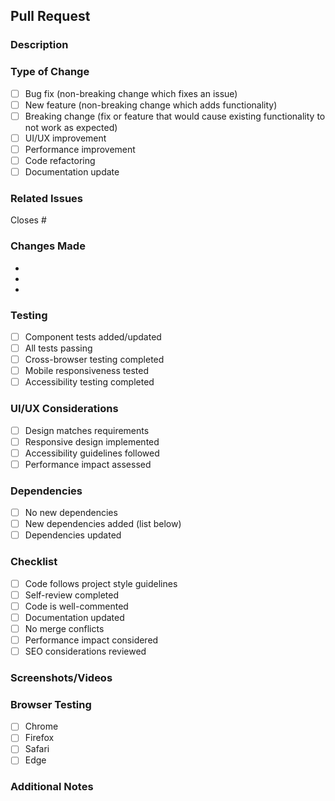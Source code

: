 ## Pull Request

### Description

<!-- Provide a brief description of the changes -->

### Type of Change

- [ ] Bug fix (non-breaking change which fixes an issue)
- [ ] New feature (non-breaking change which adds functionality)
- [ ] Breaking change (fix or feature that would cause existing functionality to not work as expected)
- [ ] UI/UX improvement
- [ ] Performance improvement
- [ ] Code refactoring
- [ ] Documentation update

### Related Issues

<!-- Link to any related issues -->

Closes #

### Changes Made

<!-- List the specific changes made -->

-
-
-

### Testing

- [ ] Component tests added/updated
- [ ] All tests passing
- [ ] Cross-browser testing completed
- [ ] Mobile responsiveness tested
- [ ] Accessibility testing completed

### UI/UX Considerations

- [ ] Design matches requirements
- [ ] Responsive design implemented
- [ ] Accessibility guidelines followed
- [ ] Performance impact assessed

### Dependencies

- [ ] No new dependencies
- [ ] New dependencies added (list below)
- [ ] Dependencies updated

### Checklist

- [ ] Code follows project style guidelines
- [ ] Self-review completed
- [ ] Code is well-commented
- [ ] Documentation updated
- [ ] No merge conflicts
- [ ] Performance impact considered
- [ ] SEO considerations reviewed

### Screenshots/Videos

<!-- Add screenshots or videos to demonstrate the changes -->

### Browser Testing

- [ ] Chrome
- [ ] Firefox
- [ ] Safari
- [ ] Edge

### Additional Notes

<!-- Any additional information that reviewers should know -->
